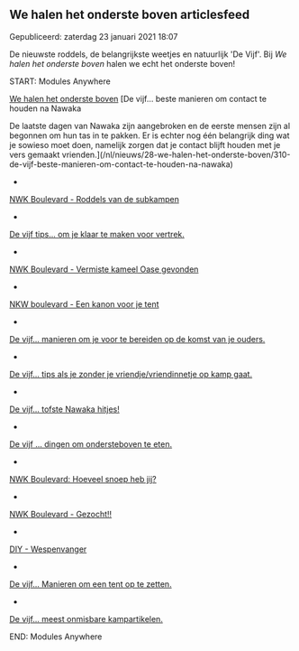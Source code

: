 


We halen het onderste boven articlesfeed
-----------------------------------------





 Gepubliceerd: zaterdag 23 januari 2021 18:07
   




 De nieuwste roddels, de belangrijkste weetjes en natuurlijk 'De Vijf'. Bij
 *We halen het onderste boven* 
 halen we echt het onderste boven!
 


 START: Modules Anywhere 


[We halen het onderste boven](https://nawaka.scouting.nl/nl/onderste-boven)
[De vijf… beste manieren om contact te houden na Nawaka
 




 De laatste dagen van Nawaka zijn aangebroken en de eerste mensen zijn al begonnen om hun tas in te pakken. Er is echter nog één belangrijk ding wat je sowieso moet doen, namelijk zorgen dat je contact blijft houden met je vers gemaakt vrienden.](/nl/nieuws/28-we-halen-het-onderste-boven/310-de-vijf-beste-manieren-om-contact-te-houden-na-nawaka)






* 


[NWK Boulevard - Roddels van de subkampen](/nl/nieuws/28-we-halen-het-onderste-boven/294-nwk-boulevard-roddels-van-de-subkampen)


* 


[De vijf tips... om je klaar te maken voor vertrek.](/nl/nieuws/28-we-halen-het-onderste-boven/292-de-vijf-tips-om-je-klaar-te-maken-voor-vertrek)


* 


[NWK Boulevard - Vermiste kameel Oase gevonden](/nl/nieuws/28-we-halen-het-onderste-boven/276-nwk-boulevard-vermiste-kameel-oase-gevonden)


* 


[NKW boulevard - Een kanon voor je tent](/nl/nieuws/28-we-halen-het-onderste-boven/269-nkw-boulevard-een-kanon-voor-je-tent)


* 


[De vijf... manieren om je voor te bereiden op de komst van je ouders.](/nl/nieuws/28-we-halen-het-onderste-boven/251-de-vijf-manieren-om-je-voor-te-bereiden-op-de-komst-van-je-ouders)


* 


[De vijf... tips als je zonder je vriendje/vriendinnetje op kamp gaat.](/nl/nieuws/28-we-halen-het-onderste-boven/238-de-vijf-tips-als-je-zonder-je-vriendje-vriendinnetje-op-kamp-gaat)


* 


[De vijf... tofste Nawaka hitjes!](/nl/nieuws/28-we-halen-het-onderste-boven/227-de-vijf-tofste-nawaka-hitjes)


* 


[De vijf ... dingen om ondersteboven te eten.](/nl/nieuws/28-we-halen-het-onderste-boven/220-de-vijf-dingen-om-ondersteboven-te-eten)


* 


[NWK Boulevard: Hoeveel snoep heb jij?](/nl/nieuws/28-we-halen-het-onderste-boven/207-nwk-boulevard-hoeveel-snoep-heb-jij)


* 


[NWK Boulevard - Gezocht!!](/nl/nieuws/28-we-halen-het-onderste-boven/196-nwk-boulevard-gezocht)


* 


[DIY - Wespenvanger](/nl/nieuws/28-we-halen-het-onderste-boven/170-diy-wespenvanger-we-halen-het-onderste-boven)


* 


[De vijf... Manieren om een tent op te zetten.](/nl/nieuws/28-we-halen-het-onderste-boven/166-de-vijf-manieren-om-een-tent-op-te-zetten-we-halen-het-onderste-boven)


* 


[De vijf... meest onmisbare kampartikelen.](/nl/nieuws/28-we-halen-het-onderste-boven/160-de-vijf-meest-onmisbare-kampartikelen-we-halen-het-onderste-boven)






 END: Modules Anywhere 


